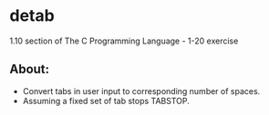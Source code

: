 # detab
1.10 section of The C Programming Language - 1-20 exercise

## About:
- Convert tabs in user input to corresponding number of spaces.
- Assuming a fixed set of tab stops TABSTOP.
